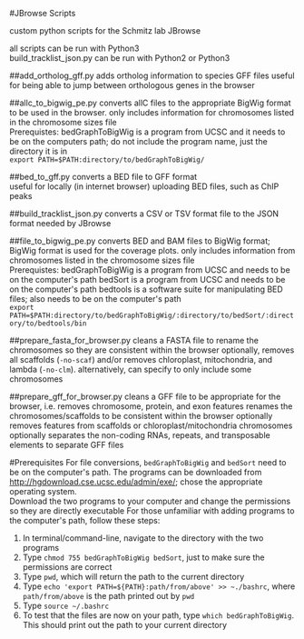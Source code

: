 #JBrowse Scripts

custom python scripts for the Schmitz lab JBrowse

all scripts can be run with Python3  
build_tracklist_json.py can be run with Python2 or Python3

##add_ortholog_gff.py
adds ortholog information to species GFF files
useful for being able to jump between orthologous genes in the browser

##allc_to_bigwig_pe.py
converts allC files to the appropriate BigWig format to be used in the browser. only includes information for chromosomes listed in the chromosome sizes file  
Prerequistes:
bedGraphToBigWig is a program from UCSC and it needs to be on the computers path; do not include the program name, just the directory it is in  
`export PATH=$PATH:directory/to/bedGraphToBigWig/`

##bed_to_gff.py
converts a BED file to GFF format  
useful for locally (in internet browser) uploading BED files, such as ChIP peaks

##build_tracklist_json.py
converts a CSV or TSV format file to the JSON format needed by JBrowse  

##file_to_bigwig_pe.py
converts BED and BAM files to BigWig format; BigWig format is used for the coverage plots. 
only includes information from chromosomes listed in the chromosome sizes file  
Prerequistes:
bedGraphToBigWig is a program from UCSC and needs to be on the computer's path
bedSort is a program from UCSC and needs to be on the computer's path
bedtools is a software suite for manipulating BED files; also needs to be on the computer's path  
`export PATH=$PATH:directory/to/bedGraphToBigWig/:directory/to/bedSort/:directory/to/bedtools/bin`

##prepare_fasta_for_browser.py
cleans a FASTA file to rename the chromosomes so they are consistent within the browser
optionally, removes all scaffolds (`-no-scaf`) and/or removes chloroplast, mitochondria, and lambda (`-no-clm`). alternatively, can specify to only include some chromosomes

##prepare_gff_for_browser.py
cleans a GFF file to be appropriate for the browser, i.e. removes chromosome, protein, and exon features
renames the chromosomes/scaffolds to be consistent within the browser
optionally removes features from scaffolds or chloroplast/mitochondria chromosomes
optionally separates the non-coding RNAs, repeats, and transposable elements to separate GFF files

#Prerequisites
For file conversions, `bedGraphToBigWig` and `bedSort` need to be on the computer's path. The programs can be downloaded from <http://hgdownload.cse.ucsc.edu/admin/exe/>; chose the appropriate operating system.  
Download the two programs to your computer and change the permissions so they are directly executable
For those unfamiliar with adding programs to the computer's path, follow these steps:
1. In terminal/command-line, navigate to the directory with the two programs
2. Type `chmod 755 bedGraphToBigWig bedSort`, just to make sure the permissions are correct
3. Type `pwd`, which will return the path to the current directory
4. Type `echo 'export PATH=${PATH}:path/from/above' >> ~./bashrc`, where `path/from/above` is the path printed out by `pwd`
5. Type `source ~/.bashrc`
6. To test that the files are now on your path, type `which bedGraphToBigWig`. This should print out the path to your current directory